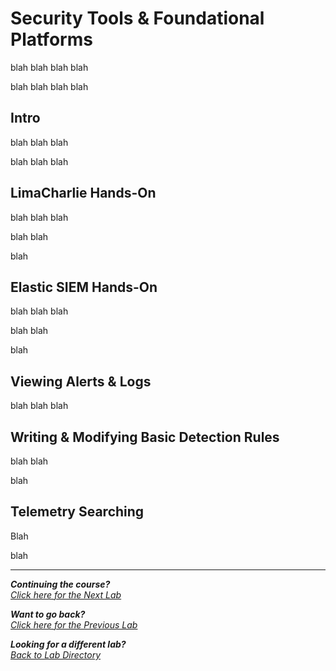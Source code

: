 # Security Tools & Foundational Platforms

blah blah blah blah

blah blah blah
blah

## Intro
blah blah blah

blah blah
blah

## LimaCharlie Hands-On
blah blah blah

blah blah

blah

## Elastic SIEM Hands-On

blah blah blah

blah
blah

blah

## Viewing Alerts & Logs
blah blah
blah

## Writing & Modifying Basic Detection Rules
blah
blah

blah

## Telemetry Searching

Blah

blah

***                                                       

<b><i>Continuing the course?</b>
</br>
[Click here for the Next Lab](/courseFiles/detectionAndThreatBehavior/detectionAndThreatBehavior.md)</i>

<b><i>Want to go back?</b>
</br>
[Click here for the Previous Lab](/courseFiles/logAnalysis_Basics/logAnalysis_basics.md)

<b><i>Looking for a different lab? </b></br>[Back to Lab Directory](/coursenavigation.md)</i>

